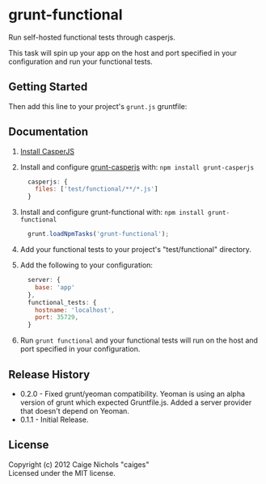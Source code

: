 # grunt-functional

Run self-hosted functional tests through casperjs. 

This task will spin up your app on the host and port specified in your configuration and run your functional tests.

## Getting Started


Then add this line to your project's `grunt.js` gruntfile:

[grunt]: http://gruntjs.com/
[getting_started]: https://github.com/gruntjs/grunt/blob/master/docs/getting_started.md

## Documentation

1. [Install CasperJS](http://casperjs.org/installation.html)
2. Install and configure [grunt-casperjs](https://github.com/ronaldlokers/grunt-casperjs) with: `npm install grunt-casperjs`

    ```javascript
      casperjs: {
        files: ['test/functional/**/*.js']
      }
    ```
3. Install and configure grunt-functional with: `npm install grunt-functional`

    ```javascript
      grunt.loadNpmTasks('grunt-functional');
    ```
4. Add your functional tests to your project's "test/functional" directory.
5. Add the following to your configuration:

    ```javascript
      server: {
        base: 'app'
      },
      functional_tests: {
        hostname: 'localhost',
        port: 35729,
      }
    ```

6. Run `grunt functional` and your functional tests will run on the host and port specified in your configuration.

## Release History
- 0.2.0 - Fixed grunt/yeoman compatibility. Yeoman is using an alpha version of grunt which expected Gruntfile.js. Added a server provider that doesn't depend on Yeoman.
- 0.1.1 - Initial Release.

## License
Copyright (c) 2012 Caige Nichols "caiges"  
Licensed under the MIT license.
